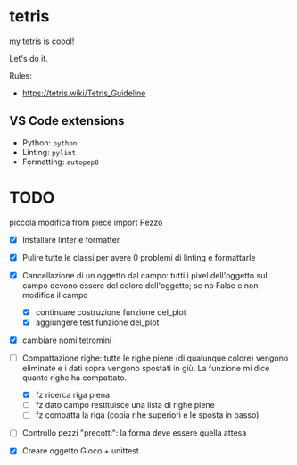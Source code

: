 # tetris
my tetris is coool!

Let's do it.

Rules:

- https://tetris.wiki/Tetris_Guideline


## VS Code extensions

- Python: `python`
- Linting: `pylint`
- Formatting: `autopep8`

# TODO
piccola modifica
from piece import Pezzo
- [x] Installare linter e formatter
- [x] Pulire tutte le classi per avere 0 problemi di linting e formattarle
- [x] Cancellazione di un oggetto dal campo: tutti i pixel dell'oggetto sul campo devono essere del colore dell'oggetto; se no False e non modifica il campo
    - [x] continuare costruzione funzione del_plot
    - [x] aggiungere test funzione del_plot
- [x] cambiare nomi tetromini
- [ ] Compattazione righe: tutte le righe piene (di qualunque colore) vengono eliminate e i dati sopra vengono spostati in giù. La funzione mi dice quante righe ha compattato.
    - [x] fz ricerca riga piena
    - [ ] fz dato campo restituisce una lista di righe piene
    - [ ] fz compatta la riga (copia rihe superiori e le sposta in basso) 
- [ ] Controllo pezzi "precotti": la forma deve essere quella attesa
- [x] Creare oggetto Gioco + unittest




